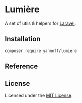 # Lumière

A set of utils & helpers for [Laravel](https://github.com/laravel).

## Installation

```
composer require yannoff/lumiere
```

## Reference



## License

Licensed under the [MIT License](LICENSE).
